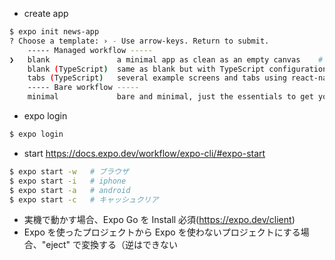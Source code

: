 - create app

```bash
$ expo init news-app
? Choose a template: › - Use arrow-keys. Return to submit.
    ----- Managed workflow -----
❯   blank               a minimal app as clean as an empty canvas    # ←chooise
    blank (TypeScript)  same as blank but with TypeScript configuration
    tabs (TypeScript)   several example screens and tabs using react-navigation and TypeScript
    ----- Bare workflow -----
    minimal             bare and minimal, just the essentials to get you started

```

- expo login

```bash
$ expo login

```

- start
  https://docs.expo.dev/workflow/expo-cli/#expo-start

```bash
$ expo start -w   # ブラウザ
$ expo start -i   # iphone
$ expo start -a   # android
$ expo start -c   # キャッシュクリア

```

- 実機で動かす場合、Expo Go を Install 必須(https://expo.dev/client)
- Expo を使ったプロジェクトから Expo を使わないプロジェクトにする場合、"eject" で変換する（逆はできない


